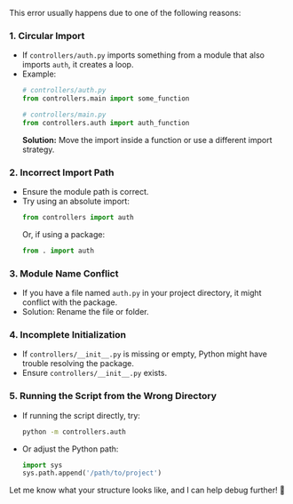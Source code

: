 This error usually happens due to one of the following reasons:

### 1. **Circular Import**
   - If `controllers/auth.py` imports something from a module that also imports `auth`, it creates a loop.
   - Example:
     ```python
     # controllers/auth.py
     from controllers.main import some_function
     ```
     ```python
     # controllers/main.py
     from controllers.auth import auth_function
     ```
     **Solution:** Move the import inside a function or use a different import strategy.

### 2. **Incorrect Import Path**
   - Ensure the module path is correct.
   - Try using an absolute import:
     ```python
     from controllers import auth
     ```
     Or, if using a package:
     ```python
     from . import auth
     ```

### 3. **Module Name Conflict**
   - If you have a file named `auth.py` in your project directory, it might conflict with the package.
   - Solution: Rename the file or folder.

### 4. **Incomplete Initialization**
   - If `controllers/__init__.py` is missing or empty, Python might have trouble resolving the package.
   - Ensure `controllers/__init__.py` exists.

### 5. **Running the Script from the Wrong Directory**
   - If running the script directly, try:
     ```sh
     python -m controllers.auth
     ```
   - Or adjust the Python path:
     ```python
     import sys
     sys.path.append('/path/to/project')
     ```

Let me know what your structure looks like, and I can help debug further! 🚀
